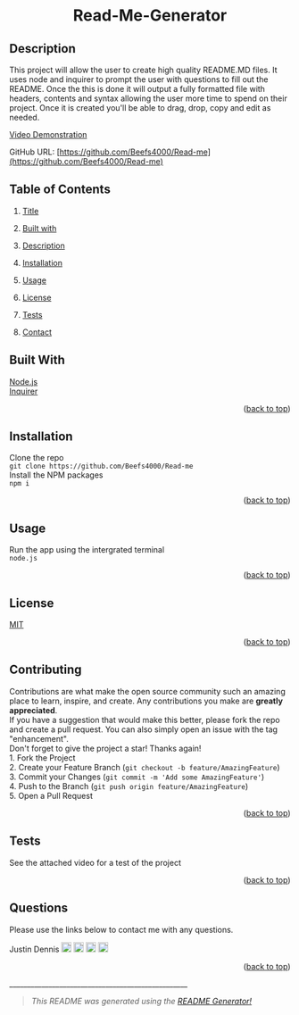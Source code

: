 <div id="top"></div>

<center>

# Read-Me-Generator <a name="title"></a><br>

</center>

## Description <a name="description"></a>

This project will allow the user to create high quality README.MD files. It uses node and inquirer to prompt the user with questions to fill out the README. Once the this is done it will output a fully formatted file with headers, contents and syntax allowing the user more time to spend on their project. Once it is created you'll be able to drag, drop, copy and edit as needed. 

[Video Demonstration](https://drive.google.com/file/d/1GbSUStmusYjU_JHlmerHsOLFXz8Ta3zi/view)

GitHub URL: [https://github.com/Beefs4000/Read-me](https://github.com/Beefs4000/Read-me)

## Table of Contents
1. [Title](#title)

2. [Built with](#Built)

3. [Description](#description)

4. [Installation](#installation)

5. [Usage](#usage)

6. [License](#license)

7. [Tests](#tests)

8. [Contact](#contact)


## Built With <a name="Built"></a>
[Node.js](https://nodejs.org/en/) <br> [Inquirer](https://www.npmjs.com/package/inquirer)

<p align="right">(<a href="#top">back to top</a>)</p>

## Installation <a name="installation"></a>
Clone the repo <br> ``` git clone https://github.com/Beefs4000/Read-me ``` <br> Install the NPM packages <br> ``` npm i ```   

<p align="right">(<a href="#top">back to top</a>)</p>

## Usage <a name="usage"></a>
Run the app using the intergrated terminal <br> ``` node.js ```

<p align="right">(<a href="#top">back to top</a>)</p>

## License <a name="license"></a>
[MIT](https://choosealicense.com/licenses/mit)

<p align="right">(<a href="#top">back to top</a>)</p>

## Contributing <a name="contributing"></a>
Contributions are what make the open source community such an amazing place to learn, inspire, and create. Any contributions you make are **greatly appreciated**. <br> If you have a suggestion that would make this better, please fork the repo and create a pull request. You can also simply open an issue with the tag "enhancement". <br> Don't forget to give the project a star! Thanks again! <br >1. Fork the Project <br> 2. Create your Feature Branch (`git checkout -b feature/AmazingFeature`) <br> 3. Commit your Changes (`git commit -m 'Add some AmazingFeature'`) <br> 4. Push to the Branch (`git push origin feature/AmazingFeature`) <br> 5. Open a Pull Request

<p align="right">(<a href="#top">back to top</a>)</p>

## Tests <a name="tests"></a>
See the attached video for a test of the project

<p align="right">(<a href="#top">back to top</a>)</p>

## Questions <a name="questions"></a>

Please use the links below to contact me with any questions.

Justin Dennis [<img src="https://github.com/gauravghongde/social-icons/blob/9d939e1c5b7ea4a24ac39c3e4631970c0aa1b920/PNG/White/Twitter_white.png" width="18">][5] [<img src="https://github.com/gauravghongde/social-icons/blob/9d939e1c5b7ea4a24ac39c3e4631970c0aa1b920/PNG/White/Outlook_white.png" width="18">][6] [<img src="https://github.com/gauravghongde/social-icons/blob/9d939e1c5b7ea4a24ac39c3e4631970c0aa1b920/PNG/White/Github_white.png" width="18">][7] [<img src="https://github.com/gauravghongde/social-icons/blob/9d939e1c5b7ea4a24ac39c3e4631970c0aa1b920/PNG/White/LinkedIN_white.png" width="18">][8]

[5]: https://twitter.com/Justo_Tron
[6]: mailto:justin.dennis@hotmail.com
[7]: https://github.com/beefs4000
[8]: https://www.linkedin.com/in/justin-dennis-853568114/

<p align="right">(<a href="#top">back to top</a>)</p>
__________________________________________________

> *This README was generated using the [README Generator!](https://github.com/Beefs4000/Read-me)*
